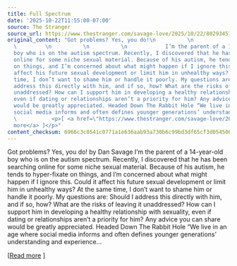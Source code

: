 ```yaml
---
title: Full Spectrum
date: '2025-10-22T11:55:00-07:00'
source: The Stranger
source_url: https://www.thestranger.com/savage-love/2025/10/22/80293451/full-spectrum
original_content: "Got problems? Yes, you do!\n          \n            by Dan Savage\n
  \         \n          \n          \n            I’m the parent of a 14-year-old
  boy who is on the autism spectrum. Recently, I discovered that he has been searching
  online for some niche sexual material. Because of his autism, he tends to hyper-fixate
  on things, and I’m concerned about what might happen if I ignore this. Could it
  affect his future sexual development or limit him in unhealthy ways? At the same
  time, I don’t want to shame him or handle it poorly. My questions are: Should I
  address this directly with him, and if so, how? What are the risks of leaving it
  unaddressed? How can I support him in developing a healthy relationship with sexuality,
  even if dating or relationships aren’t a priority for him? Any advice you can share
  would be greatly appreciated. Headed Down The Rabbit Hole “We live in an age where
  social media informs and often defines younger generations’ understanding and experience&hellip;\n
  \           <p>[ <a href=\"https://www.thestranger.com/savage-love/2025/10/22/80293451/full-spectrum\">Read
  more</a> ]</p>"
content_checksum: 6966c3c8541c0771a1e636aab93a730b6c99bd3df65cf3d05450624941110ed1
---
```


Got problems? Yes, you do! by Dan Savage I’m the parent of a 14-year-old boy who is on the autism spectrum. Recently, I discovered that he has been searching online for some niche sexual material. Because of his autism, he tends to hyper-fixate on things, and I’m concerned about what might happen if I ignore this. Could it affect his future sexual development or limit him in unhealthy ways? At the same time, I don’t want to shame him or handle it poorly. My questions are: Should I address this directly with him, and if so, how? What are the risks of leaving it unaddressed? How can I support him in developing a healthy relationship with sexuality, even if dating or relationships aren’t a priority for him? Any advice you can share would be greatly appreciated. Headed Down The Rabbit Hole “We live in an age where social media informs and often defines younger generations’ understanding and experience…

[[Read more](https://www.thestranger.com/savage-love/2025/10/22/80293451/full-spectrum) ]

